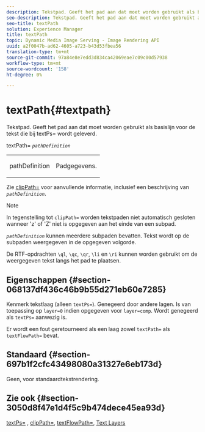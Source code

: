 ```yaml
---
description: Tekstpad. Geeft het pad aan dat moet worden gebruikt als basislijn voor de tekst die bij textPs= wordt geleverd.
seo-description: Tekstpad. Geeft het pad aan dat moet worden gebruikt als basislijn voor de tekst die bij textPs= wordt geleverd.
seo-title: textPath
solution: Experience Manager
title: textPath
topic: Dynamic Media Image Serving - Image Rendering API
uuid: a2f0047b-ad62-4605-a723-b43d53fbea56
translation-type: tm+mt
source-git-commit: 97a84e8e7edd3d834ca42069eae7c09c00d57938
workflow-type: tm+mt
source-wordcount: '158'
ht-degree: 0%

---
```



# textPath{#textpath}

Tekstpad. Geeft het pad aan dat moet worden gebruikt als basislijn voor de tekst die bij textPs= wordt geleverd.

textPath= *`pathDefinition`*

<table id="simpletable_74F549E8625B483A9B334B24A7EB6D22"> 
 <tr class="strow"> 
  <td class="stentry"> <p><span class="varname"> pathDefinition</span> </p> </td> 
  <td class="stentry"> <p>Padgegevens. </p></td> 
 </tr> 
</table>

Zie [clipPath=](../../../../../is-api/http-ref/image-serving-api-ref/c-http-protocol-reference/c-command-reference/r-clippath.md#reference-8139b1b52dc54749b51b109521ddf83d) voor aanvullende informatie, inclusief een beschrijving van *`pathDefinition`*.

>[!NOTE]
>
>In tegenstelling tot `clipPath=` worden tekstpaden niet automatisch gesloten wanneer &#39;z&#39; of &#39;Z&#39; niet is opgegeven aan het einde van een subpad.

*`pathDefinition`* kunnen meerdere subpaden bevatten. Tekst wordt op de subpaden weergegeven in de opgegeven volgorde.

De RTF-opdrachten `\ql`, `\qc`, `\qr`, `\li` en `\ri` kunnen worden gebruikt om de weergegeven tekst langs het pad te plaatsen.

## Eigenschappen {#section-068137df436c46b9b55d271eb60e7285}

Kenmerk tekstlaag (alleen `textPs=`). Genegeerd door andere lagen. Is van toepassing op `layer=0` indien opgegeven voor `layer=comp`. Wordt genegeerd als `textPs=` aanwezig is.

Er wordt een fout geretourneerd als een laag zowel `textPath=` als `textFlowPath=` bevat.

## Standaard {#section-697b1f2cfc43498080a31327e6eb173d}

Geen, voor standaardtekstrendering.

## Zie ook {#section-3050d8f47e1d4f5c9b474dece45ea93d}

[textPs=](../../../../../is-api/http-ref/image-serving-api-ref/c-http-protocol-reference/c-command-reference/r-textps.md#reference-4209a2a6169f44278da2647cfb0cd767) ,  [clipPath=](../../../../../is-api/http-ref/image-serving-api-ref/c-http-protocol-reference/c-command-reference/r-clippath.md#reference-8139b1b52dc54749b51b109521ddf83d),  [textFlowPath=](../../../../../is-api/http-ref/image-serving-api-ref/c-http-protocol-reference/c-command-reference/r-textflowpath.md#reference-0b8d9493d71342f0b6a64a6d221584ef),  [Text Layers](../../../../../is-api/http-ref/image-serving-api-ref/c-http-protocol-reference/c-text-formatting/r-text-layers.md#reference-47e78cfb18134db5ab09e17af14a6a8f)
